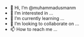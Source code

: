 - 👋 Hi, I’m @muhammadusmanm
- 👀 I’m interested in ...
- 🌱 I’m currently learning ...
- 💞️ I’m looking to collaborate on ...
- 📫 How to reach me ...

<!---
muhammadusmanm/muhammadusmanm is a ✨ special ✨ repository because its `README.md` (this file) appears on your GitHub profile.
You can click the Preview link to take a look at your changes.
--->
